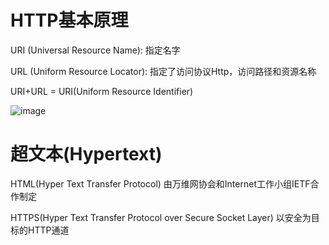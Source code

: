 # HTTP基本原理

URI (Universal Resource Name): 指定名字

URL (Uniform Resource Locator): 指定了访问协议Http，访问路径和资源名称

URI+URL = URI(Uniform Resource Identifier)

![image](https://user-images.githubusercontent.com/77183284/123872381-a1a06880-d8fa-11eb-93e4-6dc7926f371a.png)

# 超文本(Hypertext)

HTML(Hyper Text Transfer Protocol) 由万维网协会和Internet工作小组IETF合作制定

HTTPS(Hyper Text Transfer Protocol over Secure Socket Layer) 以安全为目标的HTTP通道
